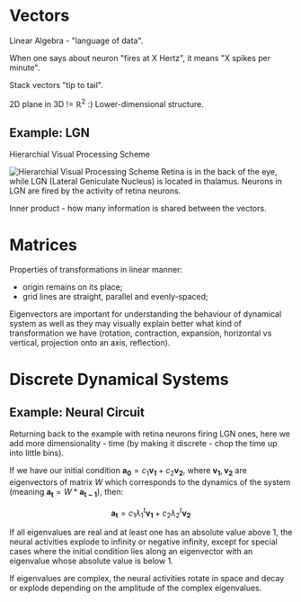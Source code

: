 # Vectors

Linear Algebra - "language of data".

When one says about neuron "fires at X Hertz", it means "X spikes per minute".

Stack vectors "tip to tail".

2D plane in 3D != $\mathbb{R}^{2}$ :) Lower-dimensional structure.

## Example: LGN

Hierarchial Visual Processing Scheme

![Hierarchial Visual Processing Scheme](https://drive.google.com/uc?export=view&id=116eP5jVVfqNoIJMnzyo0lDOAlMDYbVFE)
Retina is in the back of the eye, while LGN (Lateral Geniculate Nucleus) is located in thalamus. Neurons in LGN are fired by the activity of retina neurons.

Inner product - how many information is shared between the vectors.

# Matrices

Properties of transformations in linear manner:

- origin remains on its place;
- grid lines are straight, parallel and evenly-spaced;

Eigenvectors are important for understanding the behaviour of dynamical system as well as they
may visually explain better what kind of transformation we have (rotation, contraction, expansion, horizontal vs vertical, projection onto an axis, reflection).

# Discrete Dynamical Systems

## Example: Neural Circuit

Returning back to the example with retina neurons firing LGN ones, here we add more dimensionality - time (by
making it discrete - chop the time up into little bins).

If we have our initial condition $\mathbf{a_0} = c_1\mathbf{v_1} + c_2\mathbf{v_2}$, where $\mathbf{v_1}, \mathbf{v_2}$ are eigenvectors of matrix $W$ which corresponds to the dynamics of the system (meaning $\mathbf{a_t} = W*\mathbf{a_{t-1}}$), then:

$$
\mathbf{a_t} = c_1\lambda_1^t\mathbf{v_1} + c_2\lambda_2^t\mathbf{v_2}
$$

If all eigenvalues are real and at least one has an absolute value above 1, the neural activities explode to infinity or negative infinity, except for special cases where the initial condition lies along an eigenvector with an eigenvalue whose absolute value is below 1.

If eigenvalues are complex, the neural activities rotate in space and decay or explode depending on the amplitude of the complex eigenvalues.
